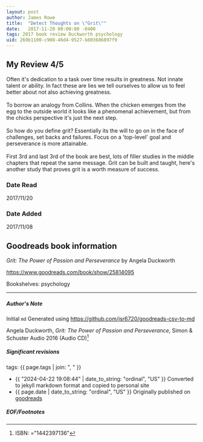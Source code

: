 ```yaml
---
layout: post
author: James Rowe
title:  "Detect Thoughts on \"Grit\""
date:   2017-11-20 00:00:00 -0400
tags: 2017 book review Duckworth psychology
uid: 269b1100-c908-46d4-9527-b803686897f9
---
```


<!-- highly dependent on how you personally use jekyll templates, and how you want this to show up -->
<!-- escape any jekyll keys with double brackets -->

## My Review 4/5

Often it's dedication to a task over time results in greatness. Not innate talent or ability. In fact these are lies we tell ourselves to allow us to feel better about not also achieving greatness.<br/><br/>To borrow an analogy from Collins. When the chicken emerges from the egg to the outside world it looks like a phenomenal achievement, but from the chicks perspective it's just the next step.<br/><br/>So how do you define grit? Essentially its the will to go on in the face of challenges, set backs and failures. Focus on a 'top-level' goal and perseverance is more attainable.<br/><br/>First 3rd and last 3rd of the book are best, lots of filler studies in the middle chapters that repeat the same message. Grit can be built and taught, here's another study that proves grit is a worth measure of success.

### Date Read
2017/11/20

### Date Added
2017/11/08

## Goodreads book information

*Grit: The Power of Passion and Perseverance* by Angela Duckworth

https://www.goodreads.com/book/show/25814095

Bookshelves: psychology

---

##### Author's Note

Initial `md` Generated using https://github.com/jsr6720/goodreads-csv-to-md

Angela Duckworth, *Grit: The Power of Passion and Perseverance*,  Simon & Schuster Audio 2016 (Audio CD)[^1]

##### Significant revisions

tags: {{ page.tags | join: ", " }} <!-- todo move this somewhere -->

- {{ "2024-04-22 19:08:44" | date_to_string: "ordinal", "US" }} Converted to jekyll markdown format and copied to personal site
- {{ page.date | date_to_string: "ordinal", "US" }} Originally published on [goodreads](https://www.goodreads.com)

##### EOF/Footnotes

[^1]: ISBN: ="1442397136"